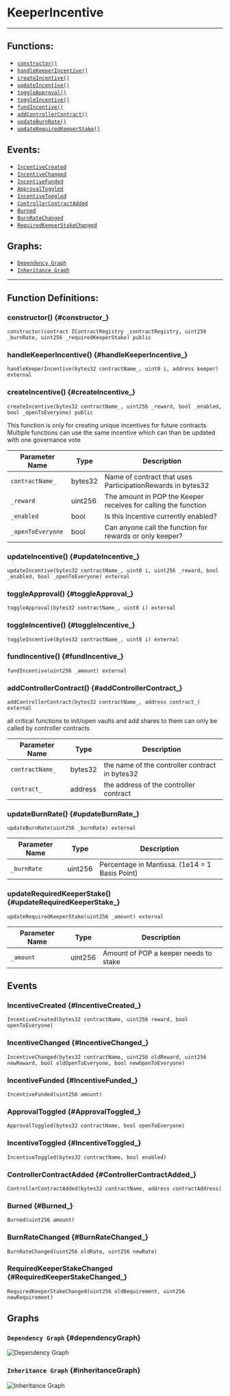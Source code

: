 # KeeperIncentive
***
## Functions:
- [`constructor()`](#constructor_)
- [`handleKeeperIncentive()`](#handleKeeperIncentive_)
- [`createIncentive()`](#createIncentive_)
- [`updateIncentive()`](#updateIncentive_)
- [`toggleApproval()`](#toggleApproval_)
- [`toggleIncentive()`](#toggleIncentive_)
- [`fundIncentive()`](#fundIncentive_)
- [`addControllerContract()`](#addControllerContract_)
- [`updateBurnRate()`](#updateBurnRate_)
- [`updateRequiredKeeperStake()`](#updateRequiredKeeperStake_)
## Events:
- [`IncentiveCreated`](#IncentiveCreated_)
- [`IncentiveChanged`](#IncentiveChanged_)
- [`IncentiveFunded`](#IncentiveFunded_)
- [`ApprovalToggled`](#ApprovalToggled_)
- [`IncentiveToggled`](#IncentiveToggled_)
- [`ControllerContractAdded`](#ControllerContractAdded_)
- [`Burned`](#Burned_)
- [`BurnRateChanged`](#BurnRateChanged_)
- [`RequiredKeeperStakeChanged`](#RequiredKeeperStakeChanged_)
## Graphs:
- [`Dependency Graph`](#dependencyGraph)
- [`Inheritance Graph`](#inheritanceGraph)
***
## Function Definitions:
### <a name="constructor_"></a> constructor() {#constructor_}
```
constructor(contract IContractRegistry _contractRegistry, uint256 _burnRate, uint256 _requiredKeeperStake) public 
```
### <a name="handleKeeperIncentive_"></a> handleKeeperIncentive() {#handleKeeperIncentive_}
```
handleKeeperIncentive(bytes32 contractName_, uint8 i, address keeper) external 
```
### <a name="createIncentive_"></a> createIncentive() {#createIncentive_}
```
createIncentive(bytes32 contractName_, uint256 _reward, bool _enabled, bool _openToEveryone) public 
```
This function is only for creating unique incentives for future contracts
Multiple functions can use the same incentive which can than be updated with one governance vote

| Parameter Name | Type | Description |
|------------|-----| -------|
| `contractName_`| bytes32| Name of contract that uses ParticipationRewards in bytes32|
| `_reward`| uint256| The amount in POP the Keeper receives for calling the function|
| `_enabled`| bool| Is this Incentive currently enabled?|
| `_openToEveryone`| bool| Can anyone call the function for rewards or only keeper?|

### <a name="updateIncentive_"></a> updateIncentive() {#updateIncentive_}
```
updateIncentive(bytes32 contractName_, uint8 i, uint256 _reward, bool _enabled, bool _openToEveryone) external 
```
### <a name="toggleApproval_"></a> toggleApproval() {#toggleApproval_}
```
toggleApproval(bytes32 contractName_, uint8 i) external 
```
### <a name="toggleIncentive_"></a> toggleIncentive() {#toggleIncentive_}
```
toggleIncentive(bytes32 contractName_, uint8 i) external 
```
### <a name="fundIncentive_"></a> fundIncentive() {#fundIncentive_}
```
fundIncentive(uint256 _amount) external 
```
### <a name="addControllerContract_"></a> addControllerContract() {#addControllerContract_}
```
addControllerContract(bytes32 contractName_, address contract_) external 
```
all critical functions to init/open vaults and add shares to them can only be called by controller contracts

| Parameter Name | Type | Description |
|------------|-----| -------|
| `contractName_`| bytes32| the name of the controller contract in bytes32|
| `contract_`| address| the address of the controller contract|

### <a name="updateBurnRate_"></a> updateBurnRate() {#updateBurnRate_}
```
updateBurnRate(uint256 _burnRate) external 
```

| Parameter Name | Type | Description |
|------------|-----| -------|
| `_burnRate`| uint256| Percentage in Mantissa. (1e14 = 1 Basis Point)|

### <a name="updateRequiredKeeperStake_"></a> updateRequiredKeeperStake() {#updateRequiredKeeperStake_}
```
updateRequiredKeeperStake(uint256 _amount) external 
```

| Parameter Name | Type | Description |
|------------|-----| -------|
| `_amount`| uint256| Amount of POP a keeper needs to stake|

## Events
### <a name="IncentiveCreated_"></a> IncentiveCreated {#IncentiveCreated_}
```
IncentiveCreated(bytes32 contractName, uint256 reward, bool openToEveryone)
```
### <a name="IncentiveChanged_"></a> IncentiveChanged {#IncentiveChanged_}
```
IncentiveChanged(bytes32 contractName, uint256 oldReward, uint256 newReward, bool oldOpenToEveryone, bool newOpenToEveryone)
```
### <a name="IncentiveFunded_"></a> IncentiveFunded {#IncentiveFunded_}
```
IncentiveFunded(uint256 amount)
```
### <a name="ApprovalToggled_"></a> ApprovalToggled {#ApprovalToggled_}
```
ApprovalToggled(bytes32 contractName, bool openToEveryone)
```
### <a name="IncentiveToggled_"></a> IncentiveToggled {#IncentiveToggled_}
```
IncentiveToggled(bytes32 contractName, bool enabled)
```
### <a name="ControllerContractAdded_"></a> ControllerContractAdded {#ControllerContractAdded_}
```
ControllerContractAdded(bytes32 contractName, address contractAddress)
```
### <a name="Burned_"></a> Burned {#Burned_}
```
Burned(uint256 amount)
```
### <a name="BurnRateChanged_"></a> BurnRateChanged {#BurnRateChanged_}
```
BurnRateChanged(uint256 oldRate, uint256 newRate)
```
### <a name="RequiredKeeperStakeChanged_"></a> RequiredKeeperStakeChanged {#RequiredKeeperStakeChanged_}
```
RequiredKeeperStakeChanged(uint256 oldRequirement, uint256 newRequirement)
```
## Graphs
### <a name="dependencyGraph"></a> `Dependency Graph` {#dependencyGraph}
![Dependency Graph](images/KeeperIncentive_dependency_graph.png)
### <a name="inheritanceGraph"></a> `Inheritance Graph` {#inheritanceGraph}
![Inheritance Graph](images/KeeperIncentive_inheritance_graph.png)
